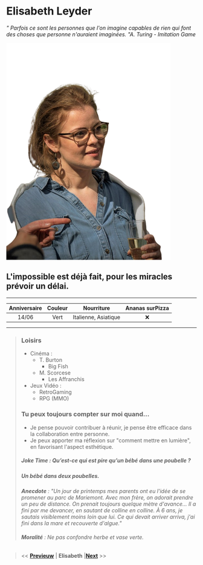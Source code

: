 # **Elisabeth Leyder**

_" Parfois ce sont les personnes que l'on imagine capables de rien qui font des choses que personne n'auraient imaginées. "A. Turing - Imitation Game_

![Elisabeth Leyder](/EliBb-shw.png)

## L'impossible est déjà fait, pour les miracles prévoir un délai. 

---   


| Anniversaire  | Couleur  | Nourriture | Ananas surPizza  |
|    :-:    |       :-:      |      :-:      |          :-:        |
| 14/06 | Vert | Italienne, Asiatique | :x: |


---  

> ### Loisirs   
> 
> - Cinéma :   
>    - T. Burton   
>       * Big Fish   
>    - M. Scorcese  
>        * Les Affranchis  
> - Jeux Vidéo :  
>   - RetroGaming
>   - RPG (MMO)
> 
> ### Tu peux toujours compter sur moi quand... 
>
> - Je pense pouvoir contribuer à réunir, je pense être efficace dans la collaboration entre personne.  
> - Je peux apporter ma réflexion sur "comment mettre en lumière", en favorisant l'aspect esthétique.  
> 
> ##### Joke Time : Qu’est-ce qui est pire qu’un bébé dans une poubelle ?  
> ##### Un bébé dans deux poubelles.
> 
> _**Anecdote** : "Un jour de printemps mes parents ont eu l'idée de se promener au parc de Mariemont. Avec mon frère, on adorait prendre un peu de distance. On prenait toujours quelque mètre d'avance... Il a fini par me devancer, en sautant de colline en colline. À 6 ans, je sautais visiblement moins loin que lui. Ce qui devait arriver arriva, j'ai fini dans la mare et recouverte d'algue."_
>
> 
> ###### **Moralité** : Ne pas confondre herbe et vase verte.

> << [**Previeuw**](https://github.com/JustineLeleu/markdown-challenge) | **Elisabeth** |[**Next**](https://github.com/Pierremarien/markdown-challenge) >>
